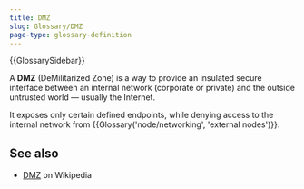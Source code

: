 ```yaml
---
title: DMZ
slug: Glossary/DMZ
page-type: glossary-definition
---
```


{{GlossarySidebar}}

A **DMZ** (DeMilitarized Zone) is a way to provide an insulated secure interface between an internal network (corporate or private) and the outside untrusted world — usually the Internet.

It exposes only certain defined endpoints, while denying access to the internal network from {{Glossary('node/networking', 'external nodes')}}.

## See also

- [DMZ](<https://en.wikipedia.org/wiki/DMZ_(computing)>) on Wikipedia
